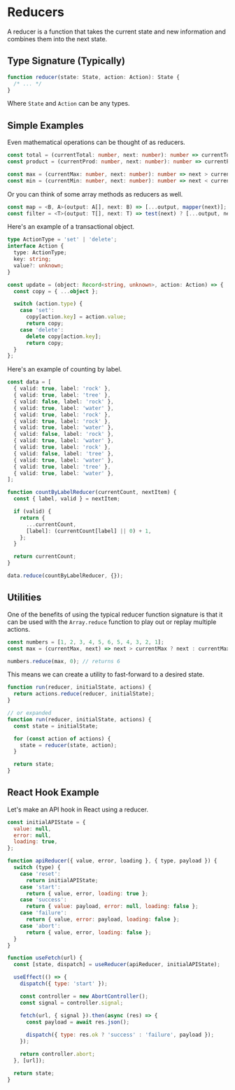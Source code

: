 # Reducers

A reducer is a function that takes the current state and new information and combines them into the next state.

## Type Signature (Typically)

```ts
function reducer(state: State, action: Action): State {
  /* ... */
}
```

Where `State` and `Action` can be any types.

## Simple Examples

Even mathematical operations can be thought of as reducers.

```ts
const total = (currentTotal: number, next: number): number => currentTotal + next;
const product = (currentProd: number, next: number): number => currentProd * next;

const max = (currentMax: number, next: number): number => next > currentMax ? next : currentMax;
const min = (currentMin: number, next: number): number => next < currentMin ? next : currentMin;
```

Or you can think of some array methods as reducers as well.

```ts
const map = <B, A>(output: A[], next: B) => [...output, mapper(next)];
const filter = <T>(output: T[], next: T) => test(next) ? [...output, next] : output;
```

Here's an example of a transactional object.

```ts
type ActionType = 'set' | 'delete';
interface Action {
  type: ActionType;
  key: string;
  value?: unknown;
}

const update = (object: Record<string, unknown>, action: Action) => {
  const copy = { ...object };

  switch (action.type) {
    case 'set':
      copy[action.key] = action.value;    
      return copy;
    case 'delete':
      delete copy[action.key];
      return copy;
  }
};
```

Here's an example of counting by label.

```ts
const data = [
  { valid: true, label: 'rock' },
  { valid: true, label: 'tree' },
  { valid: false, label: 'rock' },
  { valid: true, label: 'water' },
  { valid: true, label: 'rock' },
  { valid: true, label: 'rock' },
  { valid: true, label: 'water' },
  { valid: false, label: 'rock' },
  { valid: true, label: 'water' },
  { valid: true, label: 'rock' },
  { valid: false, label: 'tree' },
  { valid: true, label: 'water' },
  { valid: true, label: 'tree' },
  { valid: true, label: 'water' },
];

function countByLabelReducer(currentCount, nextItem) {
  const { label, valid } = nextItem;

  if (valid) {
    return {
      ...currentCount,
      [label]: (currentCount[label] || 0) + 1,
    };
  }

  return currentCount;
}

data.reduce(countByLabelReducer, {});
```

## Utilities

One of the benefits of using the typical reducer function signature is that it can be used with the `Array.reduce` function
to play out or replay multiple actions.

```js
const numbers = [1, 2, 3, 4, 5, 6, 5, 4, 3, 2, 1];
const max = (currentMax, next) => next > currentMax ? next : currentMax;

numbers.reduce(max, 0); // returns 6
```

This means we can create a utility to fast-forward to a desired state.

```js
function run(reducer, initialState, actions) {
  return actions.reduce(reducer, initialState);
}

// or expanded
function run(reducer, initialState, actions) {
  const state = initialState;

  for (const action of actions) {
    state = reducer(state, action);
  }

  return state;
}
```

## React Hook Example

Let's make an API hook in React using a reducer.

```js
const initialAPIState = {
  value: null,
  error: null,
  loading: true,
};

function apiReducer({ value, error, loading }, { type, payload }) {
  switch (type) {
    case 'reset':
      return initialAPIState;
    case 'start':
      return { value, error, loading: true };
    case 'success':
      return { value: payload, error: null, loading: false };
    case 'failure':
      return { value, error: payload, loading: false };
    case 'abort':
      return { value, error, loading: false };
  }
}

function useFetch(url) {
  const [state, dispatch] = useReducer(apiReducer, initialAPIState);

  useEffect(() => {
    dispatch({ type: 'start' });

    const controller = new AbortController();
    const signal = controller.signal;

    fetch(url, { signal }).then(async (res) => {
      const payload = await res.json();
      
      dispatch({ type: res.ok ? 'success' : 'failure', payload });
    });

    return controller.abort;
  }, [url]);

  return state;
}
```

